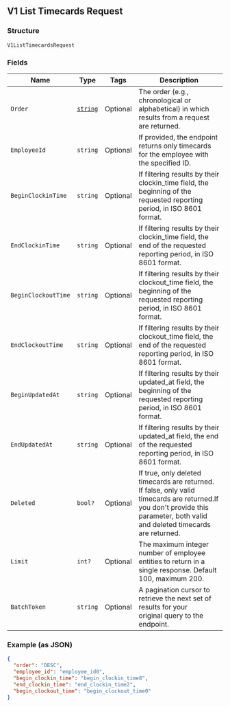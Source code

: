 ## V1 List Timecards Request

### Structure

`V1ListTimecardsRequest`

### Fields

| Name | Type | Tags | Description |
|  --- | --- | --- | --- |
| `Order` | [`string`](/doc/models/sort-order.md) | Optional | The order (e.g., chronological or alphabetical) in which results from a request are returned. |
| `EmployeeId` | `string` | Optional | If provided, the endpoint returns only timecards for the employee with the specified ID. |
| `BeginClockinTime` | `string` | Optional | If filtering results by their clockin_time field, the beginning of the requested reporting period, in ISO 8601 format. |
| `EndClockinTime` | `string` | Optional | If filtering results by their clockin_time field, the end of the requested reporting period, in ISO 8601 format. |
| `BeginClockoutTime` | `string` | Optional | If filtering results by their clockout_time field, the beginning of the requested reporting period, in ISO 8601 format. |
| `EndClockoutTime` | `string` | Optional | If filtering results by their clockout_time field, the end of the requested reporting period, in ISO 8601 format. |
| `BeginUpdatedAt` | `string` | Optional | If filtering results by their updated_at field, the beginning of the requested reporting period, in ISO 8601 format. |
| `EndUpdatedAt` | `string` | Optional | If filtering results by their updated_at field, the end of the requested reporting period, in ISO 8601 format. |
| `Deleted` | `bool?` | Optional | If true, only deleted timecards are returned. If false, only valid timecards are returned.If you don't provide this parameter, both valid and deleted timecards are returned. |
| `Limit` | `int?` | Optional | The maximum integer number of employee entities to return in a single response. Default 100, maximum 200. |
| `BatchToken` | `string` | Optional | A pagination cursor to retrieve the next set of results for your<br>original query to the endpoint. |

### Example (as JSON)

```json
{
  "order": "DESC",
  "employee_id": "employee_id0",
  "begin_clockin_time": "begin_clockin_time8",
  "end_clockin_time": "end_clockin_time2",
  "begin_clockout_time": "begin_clockout_time0"
}
```

